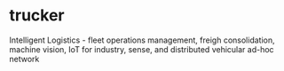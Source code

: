 # trucker
Intelligent Logistics - fleet operations management, freigh consolidation, machine vision, IoT for industry, sense, and distributed vehicular ad-hoc network
